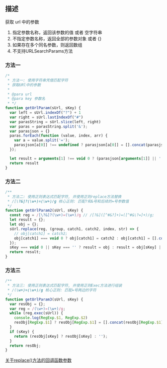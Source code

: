 ## 描述

获取 url 中的参数  
1. 指定参数名称，返回该参数的值 或者 空字符串  
2. 不指定参数名称，返回全部的参数对象 或者 {}  
3. 如果存在多个同名参数，则返回数组
4. 不支持URLSearchParams方法

### 方法一
```js
/*
 * 方法一: 使用字符串凭借匹配字符 
 * 获取URl中的参数
 * 
 * @para url 
 * @para key 参数名
 * */
function getUrlParam(sUrl, sKey) {
  var left = sUrl.indexOf("?") + 1
  var right = sUrl.lastIndexOf("#")
  var parasString = sUrl.slice(left, right)
  var paras = parasString.split('&');
  var parasjson = {}
  paras.forEach(function (value, index, arr) {
    var a = value.split('=');
    parasjson[a[0]] !== undefined ? parasjson[a[0]] = [].concat(parasjson[a[0]], a[1]) : parasjson[a[0]] = a[1];
  });

  let result = arguments[1] !== void 0 ? (parasjson[arguments[1]] || '') : parasjson;
  return result
}
```

### 方法二
```js
/**
 * 方法二: 使用正则表达式匹配字符, 并使用正则replace方法替换
 * /[\?&]?(\w+)=(\w+)/g 核心正则: 匹配?和&号和后续的=号参数值
 */
function getUrlParam2(sUrl, sKey) {
  const reg = /[\?&]?(\w+)=(\w+)/g // /[?&]([^#&?]+)=([^#&\?=]+)/g;
  let result = {};
  let obj = {};
  sUrl.replace(reg, (group, catch1, catch2, index, str) => {
    // obj[catch1] = catch2;
    obj[catch1] === void 0 ? obj[catch1] = catch2 : obj[catch1] = [].concat(obj[catch1], catch2);
  });
  sKey === void 0 || sKey === '' ? result = obj : result = obj[sKey] || '';
  return result;
}
```

### 方法三
```js
/**
 * 方法三: 使用正则表达式匹配字符, 并使用正则Exec方法进行组装
 * /(\w+)=(\w+)/g 核心正则: 匹配=号两边的字符
 */
function getUrlParam3(sUrl, sKey) {
  var resObj = {};
  var reg = /(\w+)=(\w+)/g;
  while (reg.exec(sUrl)) {
    console.log(RegExp.$1, RegExp.$2)
    resObj[RegExp.$1] ? resObj[RegExp.$1] = [].concat(resObj[RegExp.$1], RegExp.$2) : resObj[RegExp.$1] = RegExp.$2;
  }
  if (sKey) {
    return (resObj[sKey] ? resObj[sKey] : '');
  }
  return resObj;
}
```

[关于replace()方法的回调函数参数](https://developer.mozilla.org/zh-CN/docs/Web/JavaScript/Reference/Global_Objects/String/replace#%E6%8C%87%E5%AE%9A%E4%B8%80%E4%B8%AA%E5%87%BD%E6%95%B0%E4%BD%9C%E4%B8%BA%E5%8F%82%E6%95%B0)